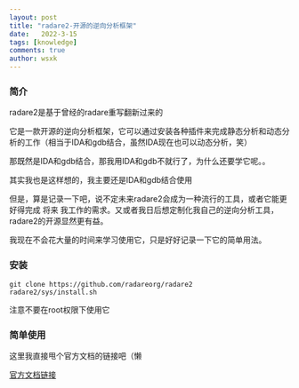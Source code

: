 ```yaml
---
layout: post
title: "radare2-开源的逆向分析框架"
date:   2022-3-15
tags: [knowledge]
comments: true
author: wsxk
---
```


### 简介

radare2是基于曾经的radare重写翻新过来的

它是一款开源的逆向分析框架，它可以通过安装各种插件来完成静态分析和动态分析的工作（相当于IDA和gdb结合，虽然IDA现在也可以动态分析，笑）

那既然是IDA和gdb结合，那我用IDA和gdb不就行了，为什么还要学它呢。。

其实我也是这样想的，我主要还是IDA和gdb结合使用

但是，算是记录一下吧，说不定未来radare2会成为一种流行的工具，或者它能更好得完成 将来 我工作的需求。又或者我日后想定制化我自己的逆向分析工具，radare2的开源显然更有益。

我现在不会花大量的时间来学习使用它，只是好好记录一下它的简单用法。

### 安装

    git clone https://github.com/radareorg/radare2
    radare2/sys/install.sh

注意不要在root权限下使用它

### 简单使用

这里我直接甩个官方文档的链接吧（懒

[官方文档链接](https://book.rada.re/basic_commands/seeking.html)
